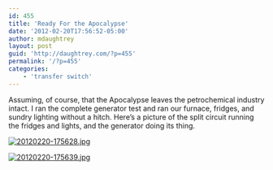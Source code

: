 ```yaml
---
id: 455
title: 'Ready For the Apocalypse'
date: '2012-02-20T17:56:52-05:00'
author: mdaughtrey
layout: post
guid: 'http://daughtrey.com/?p=455'
permalink: '/?p=455'
categories:
    - 'transfer switch'
---
```


Assuming, of course, that the Apocalypse leaves the petrochemical industry intact. I ran the complete generator test and ran our furnace, fridges, and sundry lighting without a hitch. Here’s a picture of the split circuit running the fridges and lights, and the generator doing its thing.

[![20120220-175628.jpg](http://daughtrey.com/wp-content/uploads/2012/02/20120220-175628.jpg)](http://daughtrey.com/wp-content/uploads/2012/02/20120220-175628.jpg)

[![20120220-175639.jpg](http://daughtrey.com/wp-content/uploads/2012/02/20120220-175639.jpg)](http://daughtrey.com/wp-content/uploads/2012/02/20120220-175639.jpg)